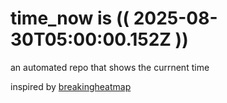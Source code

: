# time_now is (( 2025-08-30T05:00:00.152Z ))

an automated repo that shows the currnent time

inspired by [breakingheatmap](https://github.com/breakingheatmap/breakingheatmap)